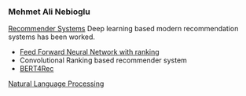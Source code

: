
### Mehmet Ali Nebioglu


[Recommender Systems](https://github.com/malinphy/recommender_sys)
Deep learning based modern recommendation systems has been worked. 
- [Feed Forward Neural Network with ranking](https://github.com/malinphy/recommender_sys/tree/main/YouTube/anime_dataset/dataprocess)
- Convolutional Ranking based recommender system
- [BERT4Rec](https://github.com/malinphy/recommender_sys/tree/main/BERT4Rec)

[Natural Language Processing](https://github.com/malinphy/Embedding_calls)
